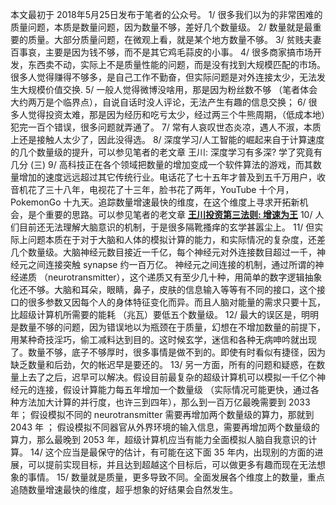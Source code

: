 本文最初于 2018年5月25日发布于笔者的公众号。
1/ 很多我们以为的非常困难的质量问题，本质是数量问题，因为数量不够，差好几个数量级。
2/ 数量就是最重要的质量。大部分质量问题，在微观上看，就是某个地方数量不够。
3/ 贫贱夫妻百事哀，主要是因为钱不够，而不是其它鸡毛蒜皮的小事。
4/ 很多商家搞市场开发，东西卖不动，实际上不是质量性能的问题，而是没有找到大规模匹配的市场。很多人觉得赚得不够多，是自己工作不勤奋，但实际问题是对外连接太少，无法发生大规模价值交换.
5/ 一般人觉得微博没啥用，那是因为粉丝数不够 （笔者体会大约两万是个临界点），自说自话时没人评论，无法产生有趣的信息交换；
6/ 很多人觉得投资太难，那是因为经历和吃亏太少，经过两三个牛熊周期，（低成本地）犯完一百个错误，很多问题就弄通了。
7/ 常有人哀叹世态炎凉，遇人不淑，本质上还是接触人太少了，因此没得选。
8/ 深度学习/人工智能的崛起来自于计算速度的几个数量级的提升，可以参见笔者的老文章
王川: 深度学习有多深? 学了究竟有几分 (三)
9/ 高科技正在各个领域把数量的增加变成一个软件算法的游戏，而其数量增加的速度远远超过其它传统行业。电话花了七十五年才普及到五千万用户，收音机花了三十八年，电视花了十三年，脸书花了两年，YouTube 十个月， PokemonGo 十九天。追踪数量增速最快的维度，在这个维度上寻求开拓新机会，是个重要的思路。可以参见笔者的老文章
**[王川投资第三法则: 增速为王](https://chuan.us/archives/<https:/chuan.us/archives/261>)**
10/ 人们目前还无法理解大脑意识的机制，于是很多隔靴搔痒的玄学甚嚣尘上。
11/ 但实际上问题本质在于对于大脑和人体的模拟计算的能力，和实际情况的复杂度，还差几个数量级。大脑神经元数目接近一千亿，每个神经元对外连接数目超过一千，神经元之间连接突触 synapse 约一百万亿。 神经元之间连接的机制，通过所谓的神经递质 （neurotransmitter），这个递质又有至少几十种，用简单的数字逻辑抽象化还不够。大脑和耳朵，眼睛，鼻子，皮肤的信息输入等等有不同的接口，这个接口的很多参数又因每个人的身体特征变化而异。而且人脑对能量的需求只要十瓦，比超级计算机所需要的能耗 （兆瓦）要低五个数量级。
12/ 最大的误区是，明明是数量不够的问题，因为错误地以为瓶颈在于质量，幻想在不增加数量的前提下，用某种奇技淫巧，偷工减料达到目的。这时候玄学，迷信和各种无病呻吟就出现了。数量不够，底子不够厚时，很多事情是做不到的。即使有时看似有捷径，因为缺乏数量和后劲，欠的帐迟早是要还的。
13/ 另一方面，所有的问题和疑惑，在数量上去了之后，迟早可以解决。假设目前最复杂的超级计算机可以模拟一千亿个神经元的连接，假设计算能力每五年增加一个数量级 （实际情况可能更快，通过各种方法加大计算的并行度，也许三到四年），那么到一百万亿最晚需要到 2033 年； 假设模拟不同的 neurotransmitter 需要再增加两个数量级的算力，那就到 2043 年 ； 假设模拟不同器官从外界环境的输入信息，需要再增加两个数量级的算力，那么最晚到 2053 年，超级计算机应当有能力全面模拟人脑自我意识的计算。
14/ 这个应当是最保守的估计，有可能在这下面 35 年内，出现别的方面的进展，可以提前实现目标，并且达到超越这个目标后，可以做更多有趣而现在无法想象的事情。
15/ 数量就是质量，更多导致不同。全面发展各个维度上的数量，重点追随数量增速最快的维度，超乎想象的好结果会自然发生。
